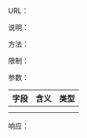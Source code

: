 URL：

说明：

方法：

限制：

参数：

| 字段 | 含义 | 类型 |
| ---- | ---- | ---- |
|      |      |      |
|      |      |      |

响应：



